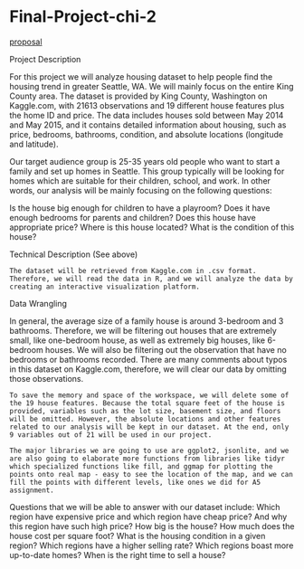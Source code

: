 # Final-Project-chi-2
[proposal](https://docs.google.com/document/d/1mOep_lxr2LQLeeih9Deny1cFTdHPwkqYenRHi5idUKs/edit?usp=sharing)


Project Description

For this project we will analyze housing dataset to help people find the housing trend in greater Seattle, WA. We will mainly focus on the entire King County area. The dataset is provided by King County, Washington on Kaggle.com, with 21613 observations and 19 different house features plus the home ID and price. The data includes houses sold between May 2014 and May 2015, and it contains detailed information about housing, such as price, bedrooms, bathrooms, condition, and absolute locations (longitude and latitude). 

Our target audience group is 25-35 years old people who want to start a family and set up homes in Seattle. This group typically will be looking for homes which are suitable for their children, school, and work. In other words, our analysis will be mainly focusing on the following questions:

Is the house big enough for children to have a playroom?
Does it have enough bedrooms for parents and children?
Does this house have appropriate price?
Where is this house located?
What is the condition of this house?
	

Technical Description (See above)

	The dataset will be retrieved from Kaggle.com in .csv format. Therefore, we will read the data in R, and we will analyze the data by creating an interactive visualization platform. 

Data Wrangling

In general, the average size of a family house is around 3-bedroom and 3 bathrooms. Therefore, we will be filtering out houses that are extremely small, like one-bedroom house, as well as extremely big houses, like 6-bedroom houses. We will also be filtering out the observation that have no bedrooms or bathrooms recorded. 
There are many comments about typos in this dataset on Kaggle.com, therefore, we will clear our data by omitting those observations.

	To save the memory and space of the workspace, we will delete some of the 19 house features. Because the total square feet of the house is provided, variables such as the lot size, basement size, and floors will be omitted. However, the absolute locations and other features related to our analysis will be kept in our dataset. At the end, only 9 variables out of 21 will be used in our project.

	The major libraries we are going to use are ggplot2, jsonlite, and we are also going to elaborate more functions from libraries like tidyr which specialized functions like fill, and ggmap for plotting the points onto real map - easy to see the location of the map, and we can fill the points with different levels, like ones we did for A5 assignment. 

Questions that we will be able to answer with our dataset include: 
Which region have expensive price and which region have cheap price? And why this region have such high price?
How big is the house? How much does the house cost per square foot?
What is the housing condition in a given region?
Which regions have a higher selling rate?
Which regions boast more up-to-date homes?
When is the right time to sell a house?
